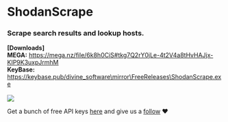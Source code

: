 # ShodanScrape

### Scrape search results and lookup hosts.

<b>[Downloads]<br>
MEGA:</b> https://mega.nz/file/6k8h0CiS#tkg7Q2rY0jLe-4t2V4a8tHvHAJjx-KIP9K3uxpJrmhM<br>
<b>KeyBase:</b> https://keybase.pub/divine_software\mirror\FreeReleases\ShodanScrape.exe<br>
<br>
<a href="https://odysee.com/@DivineSoftware:8/ShodanScraper:5"><img src="https://thumbnails.odycdn.com/card/s:1280:720/quality:85/plain/https://thumbs.odycdn.com/ab29f1316b8dd9b0b9997dcadbddf93b.jpeg" /></a>

Get a bunch of free API keys <a href="https://github.com/search?q=SHODAN_API_KEY&type=code">here</a> and give us a <a href="https://github.com/DivineSoftware">follow</a> ❤️
